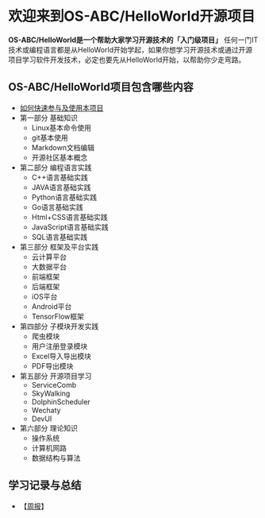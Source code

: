 # 欢迎来到OS-ABC/HelloWorld开源项目

**OS-ABC/HelloWorld是一个帮助大家学习开源技术的「入门级项目」**
任何一门IT技术或编程语言都是从HelloWorld开始学起，如果你想学习开源技术或通过开源项目学习软件开发技术，必定也要先从HelloWorld开始，以帮助你少走弯路。



## OS-ABC/HelloWorld项目包含哪些内容
+ [如何快速参与及使用本项目](/doc/Start/README.md)
+ 第一部分 基础知识 
    + Linux基本命令使用
    + git基本使用
    + Markdown文档编辑
    + 开源社区基本概念
+ 第二部分  编程语言实践
    * C++语言基础实践
    * JAVA语言基础实践
    * Python语言基础实践
    * Go语言基础实践
    * Html+CSS语言基础实践
    * JavaScript语言基础实践
    * SQL语言基础实践
+ 第三部分 框架及平台实践
    * 云计算平台
    * 大数据平台
    * 前端框架
    * 后端框架
    * iOS平台
    * Android平台
    * TensorFlow框架
+ 第四部分 子模块开发实践
    * 爬虫模块
    * 用户注册登录模块
    * Excel导入导出模块
    * PDF导出模块
+ 第五部分 开源项目学习
    * ServiceComb
    * SkyWalking
    * DolphinScheduler
    * Wechaty
    * DevUI
+ 第六部分  理论知识
    * 操作系统
    * 计算机网路
    * 数据结构与算法
    

## 学习记录与总结
+ 【[周报](/doc/HomeWork/Students.md)】
